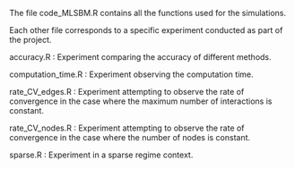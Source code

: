The file code_MLSBM.R contains all the functions used for the simulations. 

Each other file corresponds to a specific experiment conducted as part of the project.




accuracy.R : Experiment comparing the accuracy of different methods.

computation_time.R : Experiment observing the computation time.

rate_CV_edges.R : Experiment attempting to observe the rate of convergence in the case where the maximum number of interactions is constant.

rate_CV_nodes.R : Experiment attempting to observe the rate of convergence in the case where the number of nodes is constant.

sparse.R : Experiment in a sparse regime context.
